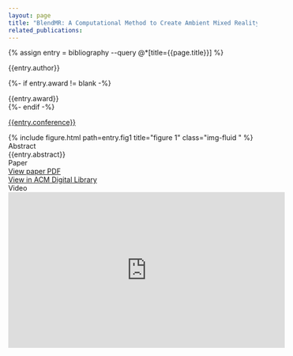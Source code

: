 ```yaml
---
layout: page
title: "BlendMR: A Computational Method to Create Ambient Mixed Reality Interfaces"
related_publications: 
---
```


{% assign entry = bibliography --query @*[title={{page.title}}] %}

<div class = "publication-authors"> 
{{entry.author}}</div>

{%- if entry.award != blank -%}
    <div class = "publication-award"> <i class="fa-solid fa-trophy"></i> {{entry.award}}</div>
{%- endif -%}

<a class = "publication-venue" href={{entry.conference_link}}>{{entry.conference}}</a>


<div class="row">
    <div class="col-sm mt-3 mt-md-0">
        {% include figure.html path=entry.fig1 title="figure 1" class="img-fluid " %}
    </div>
</div>


<div class = "publication-header"> Abstract</div>
{{entry.abstract}}
<div class = "publication-header"> Paper </div>
<a class = "publication-materials" href = {{entry.pdf}}>View paper PDF</a>
<br>
<a class = "publication-materials" href = {{entry.url}}>View in ACM Digital Library</a>


<div class = "publication-header"> Video</div>
<div class="row">
    <div class="col-sm mt-3 mt-md-0">
    <iframe width="560" height="315" src="https://www.youtube.com/embed/3vQCdW7UCN8?si=rwHOWEL9Ss1Jfp4r" title="YouTube video player" frameborder="0" allow="accelerometer; autoplay; clipboard-write; encrypted-media; gyroscope; picture-in-picture; web-share" allowfullscreen></iframe>
    </div>
</div>